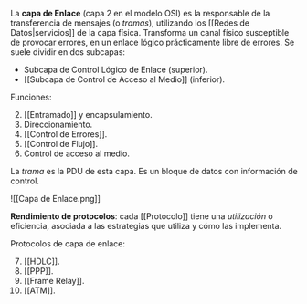 La **capa de Enlace** (capa 2 en el modelo OSI) es la responsable de la transferencia de mensajes (o *tramas*), utilizando los [[Redes de Datos|servicios]] de la capa física. Transforma un canal físico susceptible de provocar errores, en un enlace lógico prácticamente libre de errores. Se suele dividir en dos subcapas:

- Subcapa de Control Lógico de Enlace (superior).
- [[Subcapa de Control de Acceso al Medio]] (inferior).

Funciones:

2. [[Entramado]] y encapsulamiento.
3. Direccionamiento.
4. [[Control de Errores]].
5. [[Control de Flujo]].
6. Control de acceso al medio.

La *trama* es la PDU de esta capa. Es un bloque de datos con información de control.

![[Capa de Enlace.png]]

**Rendimiento de protocolos**: cada [[Protocolo]] tiene una *utilización* o eficiencia, asociada a las estrategias que utiliza y cómo las implementa.

Protocolos de capa de enlace:

7. [[HDLC]].
8. [[PPP]].
9. [[Frame Relay]].
10. [[ATM]].
